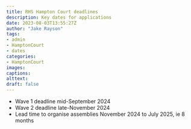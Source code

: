 ```yaml
---
title: RHS Hampton Court deadlines
description: Key dates for applications 
date: 2023-08-03T13:55:27Z
author: "Jake Rayson"
tags: 
- admin
- HamptonCourt
- dates
categories:
- HamptonCourt
images: 
captions:
alttext:
draft: false
---
```


* Wave 1 deadline mid-September 2024
* Wave 2 deadline late-November 2024
* Lead time to organise assemblies November 2024 to July 2025, ie 8 months

